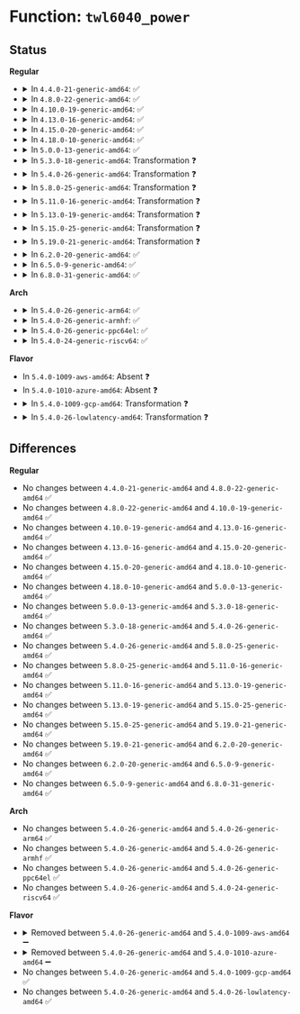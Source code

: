 # Function: <code>twl6040_power</code>

## Status
<b>Regular</b>
<ul>
<li>
<details>
<summary>In <code>4.4.0-21-generic-amd64</code>: ✅</summary>

```c
int twl6040_power(struct twl6040 * twl6040, int on)
```

```json
{
  "name": "twl6040_power",
  "collision_type": "Unique Global",
  "inline_type": "No",
  "funcs": [
    {
      "addr": 18446744071584653552,
      "name": "twl6040_power",
      "external": true,
      "loc": "drivers/mfd/twl6040.c:283",
      "file": "drivers/mfd/twl6040.c",
      "inline": "seen, unknown",
      "caller_inline": [],
      "caller_func": [
        "drivers/mfd/twl6040.c:twl6040_remove"
      ]
    }
  ],
  "symbols": [
    {
      "addr": 18446744071584653552,
      "name": "twl6040_power",
      "section": ".text",
      "bind": "STB_GLOBAL",
      "size": 1132
    }
  ]
}
```
</details>
</li>
<li>
<details>
<summary>In <code>4.8.0-22-generic-amd64</code>: ✅</summary>

```c
int twl6040_power(struct twl6040 * twl6040, int on)
```

```json
{
  "name": "twl6040_power",
  "collision_type": "Unique Global",
  "inline_type": "No",
  "funcs": [
    {
      "addr": 18446744071585002048,
      "name": "twl6040_power",
      "external": true,
      "loc": "drivers/mfd/twl6040.c:283",
      "file": "drivers/mfd/twl6040.c",
      "inline": "seen, unknown",
      "caller_inline": [],
      "caller_func": [
        "drivers/mfd/twl6040.c:twl6040_remove"
      ]
    }
  ],
  "symbols": [
    {
      "addr": 18446744071585002048,
      "name": "twl6040_power",
      "section": ".text",
      "bind": "STB_GLOBAL",
      "size": 1218
    }
  ]
}
```
</details>
</li>
<li>
<details>
<summary>In <code>4.10.0-19-generic-amd64</code>: ✅</summary>

```c
int twl6040_power(struct twl6040 * twl6040, int on)
```

```json
{
  "name": "twl6040_power",
  "collision_type": "Unique Global",
  "inline_type": "No",
  "funcs": [
    {
      "addr": 18446744071585185504,
      "name": "twl6040_power",
      "external": true,
      "loc": "drivers/mfd/twl6040.c:283",
      "file": "drivers/mfd/twl6040.c",
      "inline": "seen, unknown",
      "caller_inline": [],
      "caller_func": [
        "drivers/mfd/twl6040.c:twl6040_remove"
      ]
    }
  ],
  "symbols": [
    {
      "addr": 18446744071585185504,
      "name": "twl6040_power",
      "section": ".text",
      "bind": "STB_GLOBAL",
      "size": 1218
    }
  ]
}
```
</details>
</li>
<li>
<details>
<summary>In <code>4.13.0-16-generic-amd64</code>: ✅</summary>

```c
int twl6040_power(struct twl6040 * twl6040, int on)
```

```json
{
  "name": "twl6040_power",
  "collision_type": "Unique Global",
  "inline_type": "No",
  "funcs": [
    {
      "addr": 18446744071585267696,
      "name": "twl6040_power",
      "external": true,
      "loc": "drivers/mfd/twl6040.c:283",
      "file": "drivers/mfd/twl6040.c",
      "inline": "seen, unknown",
      "caller_inline": [],
      "caller_func": [
        "drivers/mfd/twl6040.c:twl6040_remove"
      ]
    }
  ],
  "symbols": [
    {
      "addr": 18446744071585267696,
      "name": "twl6040_power",
      "section": ".text",
      "bind": "STB_GLOBAL",
      "size": 1219
    }
  ]
}
```
</details>
</li>
<li>
<details>
<summary>In <code>4.15.0-20-generic-amd64</code>: ✅</summary>

```c
int twl6040_power(struct twl6040 * twl6040, int on)
```

```json
{
  "name": "twl6040_power",
  "collision_type": "Unique Global",
  "inline_type": "No",
  "funcs": [
    {
      "addr": 18446744071585695792,
      "name": "twl6040_power",
      "external": true,
      "loc": "drivers/mfd/twl6040.c:287",
      "file": "drivers/mfd/twl6040.c",
      "inline": "seen, unknown",
      "caller_inline": [],
      "caller_func": [
        "drivers/mfd/twl6040.c:twl6040_remove"
      ]
    }
  ],
  "symbols": [
    {
      "addr": 18446744071585695792,
      "name": "twl6040_power",
      "section": ".text",
      "bind": "STB_GLOBAL",
      "size": 1219
    }
  ]
}
```
</details>
</li>
<li>
<details>
<summary>In <code>4.18.0-10-generic-amd64</code>: ✅</summary>

```c
int twl6040_power(struct twl6040 * twl6040, int on)
```

```json
{
  "name": "twl6040_power",
  "collision_type": "Unique Global",
  "inline_type": "No",
  "funcs": [
    {
      "addr": 18446744071585941920,
      "name": "twl6040_power",
      "external": true,
      "loc": "drivers/mfd/twl6040.c:287",
      "file": "drivers/mfd/twl6040.c",
      "inline": "seen, unknown",
      "caller_inline": [],
      "caller_func": [
        "drivers/mfd/twl6040.c:twl6040_remove"
      ]
    }
  ],
  "symbols": [
    {
      "addr": 18446744071585941920,
      "name": "twl6040_power",
      "section": ".text",
      "bind": "STB_GLOBAL",
      "size": 1194
    }
  ]
}
```
</details>
</li>
<li>
<details>
<summary>In <code>5.0.0-13-generic-amd64</code>: ✅</summary>

```c
int twl6040_power(struct twl6040 * twl6040, int on)
```

```json
{
  "name": "twl6040_power",
  "collision_type": "Unique Global",
  "inline_type": "No",
  "funcs": [
    {
      "addr": 18446744071586078096,
      "name": "twl6040_power",
      "external": true,
      "loc": "drivers/mfd/twl6040.c:287",
      "file": "drivers/mfd/twl6040.c",
      "inline": "seen, unknown",
      "caller_inline": [],
      "caller_func": [
        "drivers/mfd/twl6040.c:twl6040_remove"
      ]
    }
  ],
  "symbols": [
    {
      "addr": 18446744071586078096,
      "name": "twl6040_power",
      "section": ".text",
      "bind": "STB_GLOBAL",
      "size": 1194
    }
  ]
}
```
</details>
</li>
<li>
<details>
<summary>In <code>5.3.0-18-generic-amd64</code>: Transformation ❓</summary>

```c
int twl6040_power(struct twl6040 * twl6040, int on)
```

```json
{
  "name": "twl6040_power",
  "collision_type": "Unique Global",
  "inline_type": "No",
  "funcs": [
    {
      "addr": 0,
      "name": "twl6040_power",
      "external": true,
      "loc": "drivers/mfd/twl6040.c:273",
      "file": "drivers/mfd/twl6040.c",
      "inline": "seen, unknown",
      "caller_inline": [],
      "caller_func": [
        "drivers/mfd/twl6040.c:twl6040_remove"
      ]
    }
  ],
  "symbols": [
    {
      "addr": 18446744071586314682,
      "name": "twl6040_power.cold",
      "section": ".text",
      "bind": "STB_LOCAL",
      "size": 173
    },
    {
      "addr": 18446744071586313104,
      "name": "twl6040_power",
      "section": ".text",
      "bind": "STB_GLOBAL",
      "size": 1104
    }
  ]
}
```
</details>
</li>
<li>
<details>
<summary>In <code>5.4.0-26-generic-amd64</code>: Transformation ❓</summary>

```c
int twl6040_power(struct twl6040 * twl6040, int on)
```

```json
{
  "name": "twl6040_power",
  "collision_type": "Unique Global",
  "inline_type": "No",
  "funcs": [
    {
      "addr": 0,
      "name": "twl6040_power",
      "external": true,
      "loc": "drivers/mfd/twl6040.c:273",
      "file": "drivers/mfd/twl6040.c",
      "inline": "seen, unknown",
      "caller_inline": [],
      "caller_func": [
        "drivers/mfd/twl6040.c:twl6040_remove"
      ]
    }
  ],
  "symbols": [
    {
      "addr": 18446744071586462858,
      "name": "twl6040_power.cold",
      "section": ".text",
      "bind": "STB_LOCAL",
      "size": 173
    },
    {
      "addr": 18446744071586461280,
      "name": "twl6040_power",
      "section": ".text",
      "bind": "STB_GLOBAL",
      "size": 1104
    }
  ]
}
```
</details>
</li>
<li>
<details>
<summary>In <code>5.8.0-25-generic-amd64</code>: Transformation ❓</summary>

```c
int twl6040_power(struct twl6040 * twl6040, int on)
```

```json
{
  "name": "twl6040_power",
  "collision_type": "Unique Global",
  "inline_type": "No",
  "funcs": [
    {
      "addr": 0,
      "name": "twl6040_power",
      "external": true,
      "loc": "drivers/mfd/twl6040.c:273",
      "file": "drivers/mfd/twl6040.c",
      "inline": "seen, unknown",
      "caller_inline": [],
      "caller_func": [
        "drivers/mfd/twl6040.c:twl6040_remove"
      ]
    }
  ],
  "symbols": [
    {
      "addr": 18446744071587239726,
      "name": "twl6040_power.cold",
      "section": ".text",
      "bind": "STB_LOCAL",
      "size": 159
    },
    {
      "addr": 18446744071587237344,
      "name": "twl6040_power",
      "section": ".text",
      "bind": "STB_GLOBAL",
      "size": 517
    }
  ]
}
```
</details>
</li>
<li>
<details>
<summary>In <code>5.11.0-16-generic-amd64</code>: Transformation ❓</summary>

```c
int twl6040_power(struct twl6040 * twl6040, int on)
```

```json
{
  "name": "twl6040_power",
  "collision_type": "Unique Global",
  "inline_type": "No",
  "funcs": [
    {
      "addr": 0,
      "name": "twl6040_power",
      "external": true,
      "loc": "drivers/mfd/twl6040.c:273",
      "file": "drivers/mfd/twl6040.c",
      "inline": "seen, unknown",
      "caller_inline": [],
      "caller_func": [
        "drivers/mfd/twl6040.c:twl6040_remove"
      ]
    }
  ],
  "symbols": [
    {
      "addr": 18446744071591507125,
      "name": "twl6040_power.cold",
      "section": ".text",
      "bind": "STB_LOCAL",
      "size": 159
    },
    {
      "addr": 18446744071587306800,
      "name": "twl6040_power",
      "section": ".text",
      "bind": "STB_GLOBAL",
      "size": 517
    }
  ]
}
```
</details>
</li>
<li>
<details>
<summary>In <code>5.13.0-19-generic-amd64</code>: Transformation ❓</summary>

```c
int twl6040_power(struct twl6040 * twl6040, int on)
```

```json
{
  "name": "twl6040_power",
  "collision_type": "Unique Global",
  "inline_type": "No",
  "funcs": [
    {
      "addr": 0,
      "name": "twl6040_power",
      "external": true,
      "loc": "drivers/mfd/twl6040.c:273",
      "file": "drivers/mfd/twl6040.c",
      "inline": "seen, unknown",
      "caller_inline": [],
      "caller_func": [
        "drivers/mfd/twl6040.c:twl6040_remove"
      ]
    }
  ],
  "symbols": [
    {
      "addr": 18446744071591450306,
      "name": "twl6040_power.cold",
      "section": ".text",
      "bind": "STB_LOCAL",
      "size": 159
    },
    {
      "addr": 18446744071587194432,
      "name": "twl6040_power",
      "section": ".text",
      "bind": "STB_GLOBAL",
      "size": 786
    }
  ]
}
```
</details>
</li>
<li>
<details>
<summary>In <code>5.15.0-25-generic-amd64</code>: Transformation ❓</summary>

```c
int twl6040_power(struct twl6040 * twl6040, int on)
```

```json
{
  "name": "twl6040_power",
  "collision_type": "Unique Global",
  "inline_type": "No",
  "funcs": [
    {
      "addr": 0,
      "name": "twl6040_power",
      "external": true,
      "loc": "drivers/mfd/twl6040.c:273",
      "file": "drivers/mfd/twl6040.c",
      "inline": "seen, unknown",
      "caller_inline": [],
      "caller_func": [
        "drivers/mfd/twl6040.c:twl6040_remove"
      ]
    }
  ],
  "symbols": [
    {
      "addr": 18446744071592512273,
      "name": "twl6040_power.cold",
      "section": ".text",
      "bind": "STB_LOCAL",
      "size": 159
    },
    {
      "addr": 18446744071587756352,
      "name": "twl6040_power",
      "section": ".text",
      "bind": "STB_GLOBAL",
      "size": 801
    }
  ]
}
```
</details>
</li>
<li>
<details>
<summary>In <code>5.19.0-21-generic-amd64</code>: Transformation ❓</summary>

```c
int twl6040_power(struct twl6040 * twl6040, int on)
```

```json
{
  "name": "twl6040_power",
  "collision_type": "Unique Global",
  "inline_type": "No",
  "funcs": [
    {
      "addr": 0,
      "name": "twl6040_power",
      "external": true,
      "loc": "drivers/mfd/twl6040.c:273",
      "file": "drivers/mfd/twl6040.c",
      "inline": "seen, unknown",
      "caller_inline": [],
      "caller_func": [
        "drivers/mfd/twl6040.c:twl6040_remove"
      ]
    }
  ],
  "symbols": [
    {
      "addr": 18446744071594381143,
      "name": "twl6040_power.cold",
      "section": ".text",
      "bind": "STB_LOCAL",
      "size": 157
    },
    {
      "addr": 18446744071589101328,
      "name": "twl6040_power",
      "section": ".text",
      "bind": "STB_GLOBAL",
      "size": 822
    }
  ]
}
```
</details>
</li>
<li>
<details>
<summary>In <code>6.2.0-20-generic-amd64</code>: ✅</summary>

```c
int twl6040_power(struct twl6040 * twl6040, int on)
```

```json
{
  "name": "twl6040_power",
  "collision_type": "Unique Global",
  "inline_type": "No",
  "funcs": [
    {
      "addr": 18446744071590638608,
      "name": "twl6040_power",
      "external": true,
      "loc": "drivers/mfd/twl6040.c:272",
      "file": "drivers/mfd/twl6040.c",
      "inline": "seen, unknown",
      "caller_inline": [],
      "caller_func": [
        "drivers/mfd/twl6040.c:twl6040_remove"
      ]
    }
  ],
  "symbols": [
    {
      "addr": 18446744071590638608,
      "name": "twl6040_power",
      "section": ".text",
      "bind": "STB_GLOBAL",
      "size": 978
    }
  ]
}
```
</details>
</li>
<li>
<details>
<summary>In <code>6.5.0-9-generic-amd64</code>: ✅</summary>

```c
int twl6040_power(struct twl6040 * twl6040, int on)
```

```json
{
  "name": "twl6040_power",
  "collision_type": "Unique Global",
  "inline_type": "No",
  "funcs": [
    {
      "addr": 18446744071590979712,
      "name": "twl6040_power",
      "external": true,
      "loc": "drivers/mfd/twl6040.c:272",
      "file": "drivers/mfd/twl6040.c",
      "inline": "seen, unknown",
      "caller_inline": [],
      "caller_func": [
        "drivers/mfd/twl6040.c:twl6040_remove"
      ]
    }
  ],
  "symbols": [
    {
      "addr": 18446744071590979712,
      "name": "twl6040_power",
      "section": ".text",
      "bind": "STB_GLOBAL",
      "size": 978
    }
  ]
}
```
</details>
</li>
<li>
<details>
<summary>In <code>6.8.0-31-generic-amd64</code>: ✅</summary>

```c
int twl6040_power(struct twl6040 * twl6040, int on)
```

```json
{
  "name": "twl6040_power",
  "collision_type": "Unique Global",
  "inline_type": "No",
  "funcs": [
    {
      "addr": 18446744071591323680,
      "name": "twl6040_power",
      "external": true,
      "loc": "drivers/mfd/twl6040.c:270",
      "file": "drivers/mfd/twl6040.c",
      "inline": "seen, unknown",
      "caller_inline": [],
      "caller_func": [
        "drivers/mfd/twl6040.c:twl6040_remove"
      ]
    }
  ],
  "symbols": [
    {
      "addr": 18446744071591323680,
      "name": "twl6040_power",
      "section": ".text",
      "bind": "STB_GLOBAL",
      "size": 978
    }
  ]
}
```
</details>
</li>
</ul>
<b>Arch</b>
<ul>
<li>
<details>
<summary>In <code>5.4.0-26-generic-arm64</code>: ✅</summary>

```c
int twl6040_power(struct twl6040 * twl6040, int on)
```

```json
{
  "name": "twl6040_power",
  "collision_type": "Unique Global",
  "inline_type": "No",
  "funcs": [
    {
      "addr": 18446603336499329336,
      "name": "twl6040_power",
      "external": true,
      "loc": "drivers/mfd/twl6040.c:273",
      "file": "drivers/mfd/twl6040.c",
      "inline": "seen, unknown",
      "caller_inline": [],
      "caller_func": [
        "drivers/mfd/twl6040.c:twl6040_remove"
      ]
    }
  ],
  "symbols": [
    {
      "addr": 18446603336499329336,
      "name": "twl6040_power",
      "section": ".text",
      "bind": "STB_GLOBAL",
      "size": 1140
    }
  ]
}
```
</details>
</li>
<li>
<details>
<summary>In <code>5.4.0-26-generic-armhf</code>: ✅</summary>

```c
int twl6040_power(struct twl6040 * twl6040, int on)
```

```json
{
  "name": "twl6040_power",
  "collision_type": "Unique Global",
  "inline_type": "No",
  "funcs": [
    {
      "addr": 3231879276,
      "name": "twl6040_power",
      "external": true,
      "loc": "drivers/mfd/twl6040.c:273",
      "file": "drivers/mfd/twl6040.c",
      "inline": "seen, unknown",
      "caller_inline": [],
      "caller_func": [
        "drivers/mfd/twl6040.c:twl6040_remove"
      ]
    }
  ],
  "symbols": [
    {
      "addr": 3231879276,
      "name": "twl6040_power",
      "section": ".text",
      "bind": "STB_GLOBAL",
      "size": 1120
    }
  ]
}
```
</details>
</li>
<li>
<details>
<summary>In <code>5.4.0-26-generic-ppc64el</code>: ✅</summary>

```c
int twl6040_power(struct twl6040 * twl6040, int on)
```

```json
{
  "name": "twl6040_power",
  "collision_type": "Unique Global",
  "inline_type": "No",
  "funcs": [
    {
      "addr": 13835058055292549120,
      "name": "twl6040_power",
      "external": true,
      "loc": "drivers/mfd/twl6040.c:273",
      "file": "drivers/mfd/twl6040.c",
      "inline": "seen, unknown",
      "caller_inline": [],
      "caller_func": [
        "drivers/mfd/twl6040.c:twl6040_remove"
      ]
    }
  ],
  "symbols": [
    {
      "addr": 13835058055292549120,
      "name": "twl6040_power",
      "section": ".text",
      "bind": "STB_GLOBAL",
      "size": 1352
    }
  ]
}
```
</details>
</li>
<li>
<details>
<summary>In <code>5.4.0-24-generic-riscv64</code>: ✅</summary>

```c
int twl6040_power(struct twl6040 * twl6040, int on)
```

```json
{
  "name": "twl6040_power",
  "collision_type": "Unique Global",
  "inline_type": "No",
  "funcs": [
    {
      "addr": 18446743936276575496,
      "name": "twl6040_power",
      "external": true,
      "loc": "drivers/mfd/twl6040.c:273",
      "file": "drivers/mfd/twl6040.c",
      "inline": "seen, unknown",
      "caller_inline": [],
      "caller_func": [
        "drivers/mfd/twl6040.c:twl6040_remove"
      ]
    }
  ],
  "symbols": [
    {
      "addr": 18446743936276575496,
      "name": "twl6040_power",
      "section": ".text",
      "bind": "STB_GLOBAL",
      "size": 1066
    }
  ]
}
```
</details>
</li>
</ul>
<b>Flavor</b>
<ul>
<li>
In <code>5.4.0-1009-aws-amd64</code>: Absent ❓
</li>
<li>
In <code>5.4.0-1010-azure-amd64</code>: Absent ❓
</li>
<li>
<details>
<summary>In <code>5.4.0-1009-gcp-amd64</code>: Transformation ❓</summary>

```c
int twl6040_power(struct twl6040 * twl6040, int on)
```

```json
{
  "name": "twl6040_power",
  "collision_type": "Unique Global",
  "inline_type": "No",
  "funcs": [
    {
      "addr": 0,
      "name": "twl6040_power",
      "external": true,
      "loc": "drivers/mfd/twl6040.c:273",
      "file": "drivers/mfd/twl6040.c",
      "inline": "seen, unknown",
      "caller_inline": [],
      "caller_func": [
        "drivers/mfd/twl6040.c:twl6040_remove"
      ]
    }
  ],
  "symbols": [
    {
      "addr": 18446744071586410826,
      "name": "twl6040_power.cold",
      "section": ".text",
      "bind": "STB_LOCAL",
      "size": 173
    },
    {
      "addr": 18446744071586409248,
      "name": "twl6040_power",
      "section": ".text",
      "bind": "STB_GLOBAL",
      "size": 1104
    }
  ]
}
```
</details>
</li>
<li>
<details>
<summary>In <code>5.4.0-26-lowlatency-amd64</code>: Transformation ❓</summary>

```c
int twl6040_power(struct twl6040 * twl6040, int on)
```

```json
{
  "name": "twl6040_power",
  "collision_type": "Unique Global",
  "inline_type": "No",
  "funcs": [
    {
      "addr": 0,
      "name": "twl6040_power",
      "external": true,
      "loc": "drivers/mfd/twl6040.c:273",
      "file": "drivers/mfd/twl6040.c",
      "inline": "seen, unknown",
      "caller_inline": [],
      "caller_func": [
        "drivers/mfd/twl6040.c:twl6040_remove"
      ]
    }
  ],
  "symbols": [
    {
      "addr": 18446744071586522506,
      "name": "twl6040_power.cold",
      "section": ".text",
      "bind": "STB_LOCAL",
      "size": 173
    },
    {
      "addr": 18446744071586520928,
      "name": "twl6040_power",
      "section": ".text",
      "bind": "STB_GLOBAL",
      "size": 1104
    }
  ]
}
```
</details>
</li>
</ul>

## Differences
<b>Regular</b>
<ul>
<li>
No changes between <code>4.4.0-21-generic-amd64</code> and <code>4.8.0-22-generic-amd64</code> ✅
</li>
<li>
No changes between <code>4.8.0-22-generic-amd64</code> and <code>4.10.0-19-generic-amd64</code> ✅
</li>
<li>
No changes between <code>4.10.0-19-generic-amd64</code> and <code>4.13.0-16-generic-amd64</code> ✅
</li>
<li>
No changes between <code>4.13.0-16-generic-amd64</code> and <code>4.15.0-20-generic-amd64</code> ✅
</li>
<li>
No changes between <code>4.15.0-20-generic-amd64</code> and <code>4.18.0-10-generic-amd64</code> ✅
</li>
<li>
No changes between <code>4.18.0-10-generic-amd64</code> and <code>5.0.0-13-generic-amd64</code> ✅
</li>
<li>
No changes between <code>5.0.0-13-generic-amd64</code> and <code>5.3.0-18-generic-amd64</code> ✅
</li>
<li>
No changes between <code>5.3.0-18-generic-amd64</code> and <code>5.4.0-26-generic-amd64</code> ✅
</li>
<li>
No changes between <code>5.4.0-26-generic-amd64</code> and <code>5.8.0-25-generic-amd64</code> ✅
</li>
<li>
No changes between <code>5.8.0-25-generic-amd64</code> and <code>5.11.0-16-generic-amd64</code> ✅
</li>
<li>
No changes between <code>5.11.0-16-generic-amd64</code> and <code>5.13.0-19-generic-amd64</code> ✅
</li>
<li>
No changes between <code>5.13.0-19-generic-amd64</code> and <code>5.15.0-25-generic-amd64</code> ✅
</li>
<li>
No changes between <code>5.15.0-25-generic-amd64</code> and <code>5.19.0-21-generic-amd64</code> ✅
</li>
<li>
No changes between <code>5.19.0-21-generic-amd64</code> and <code>6.2.0-20-generic-amd64</code> ✅
</li>
<li>
No changes between <code>6.2.0-20-generic-amd64</code> and <code>6.5.0-9-generic-amd64</code> ✅
</li>
<li>
No changes between <code>6.5.0-9-generic-amd64</code> and <code>6.8.0-31-generic-amd64</code> ✅
</li>
</ul>
<b>Arch</b>
<ul>
<li>
No changes between <code>5.4.0-26-generic-amd64</code> and <code>5.4.0-26-generic-arm64</code> ✅
</li>
<li>
No changes between <code>5.4.0-26-generic-amd64</code> and <code>5.4.0-26-generic-armhf</code> ✅
</li>
<li>
No changes between <code>5.4.0-26-generic-amd64</code> and <code>5.4.0-26-generic-ppc64el</code> ✅
</li>
<li>
No changes between <code>5.4.0-26-generic-amd64</code> and <code>5.4.0-24-generic-riscv64</code> ✅
</li>
</ul>
<b>Flavor</b>
<ul>
<li>
<details>
<summary>Removed between <code>5.4.0-26-generic-amd64</code> and <code>5.4.0-1009-aws-amd64</code> ➖</summary>

```c
int twl6040_power(struct twl6040 * twl6040, int on)
```
</details>
</li>
<li>
<details>
<summary>Removed between <code>5.4.0-26-generic-amd64</code> and <code>5.4.0-1010-azure-amd64</code> ➖</summary>

```c
int twl6040_power(struct twl6040 * twl6040, int on)
```
</details>
</li>
<li>
No changes between <code>5.4.0-26-generic-amd64</code> and <code>5.4.0-1009-gcp-amd64</code> ✅
</li>
<li>
No changes between <code>5.4.0-26-generic-amd64</code> and <code>5.4.0-26-lowlatency-amd64</code> ✅
</li>
</ul>
